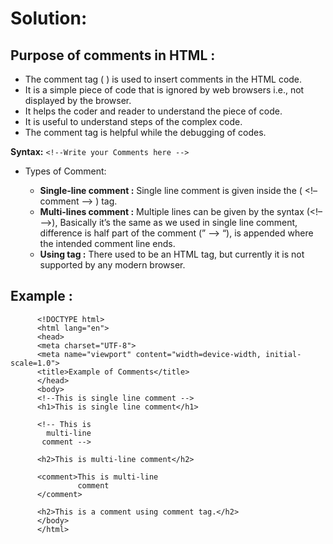 # Solution:

## Purpose of comments in HTML : 
- The comment tag ( <!-- Comment--> ) is used to insert comments in the HTML code.
- It is a simple piece of code that is ignored by web browsers i.e., not displayed by the       browser. 
- It helps the coder and reader to understand the piece of code.
- It is useful to understand steps of the complex code.
- The comment tag is helpful while the debugging of codes.    

**Syntax:** `<!--Write your Comments here -->`

- Types of Comment:
   
    - **Single-line comment :**  Single line comment is given inside the ( <!–  comment –> ) tag. 
    - **Multi-lines comment :**  Multiple lines can be given by the syntax (<!– –>), Basically it’s the same as we used in single line comment, difference is half part of the comment (” –> “), is appended where the intended comment line ends. 
    - **Using <comment> tag :** There used to be an HTML <comment> tag, but currently it is not supported by any modern browser.


## Example :

          <!DOCTYPE html>
          <html lang="en">
          <head>
          <meta charset="UTF-8">
          <meta name="viewport" content="width=device-width, initial-scale=1.0">
          <title>Example of Comments</title>
          </head>
          <body>
          <!--This is single line comment -->
          <h1>This is single line comment</h1> 

          <!-- This is
            multi-line
           comment -->
     
          <h2>This is multi-line comment</h2>

          <comment>This is multi-line
                   comment
          </comment>

          <h2>This is a comment using comment tag.</h2>
          </body>
          </html>
        
